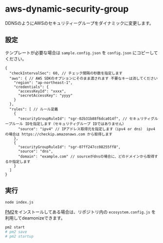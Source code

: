 # aws-dynamic-security-group

DDNSのようにAWSのセキュリティーグループをダイナミックに変更します。

## 設定

テンプレートが必要な場合は `sample.config.json` を `config.json` にコピーしてください。

```json5
{
  "checkIntervalSec": 60, // チェック間隔の秒数を指定します
  "aws": { // AWS SDKのオプションにそのまま渡されます 不要なキーは消してください
    "region": "ap-northeast-1",
    "credentials": {
      "accessKeyId": "xxxx",
      "secretAccessKey": "yyyy"
    }
  },
  "rules": [ // ルール定義
    {
      "securityGroupRuleId": "sgr-02b31b88f6dca014f", // セキュリティグループルール IDを指定します（セキュリティグループ IDではありません）
      "source": "ipv4" // IPアドレス取得元を指定します（ipv4 or dns） ipv4の場合は https://checkip.amazonaws.com から取得します
    },
    {
      "securityGroupRuleId": "sgr-07ff247cc08255ff8",
      "source": "dns",
      "domain": "example.com" // sourceがdnsの場合に、どのドメインから取得するか指定します
    }
  ]
}
```

## 実行

```sh
node index.js
```

[PM2](https://pm2.keymetrics.io/)をインストールしてある場合は、リポジトリ内の `ecosystem.config.js` を利用してdeamonizeできます。

```sh
pm2 start
# pm2 save
# pm2 startup
```